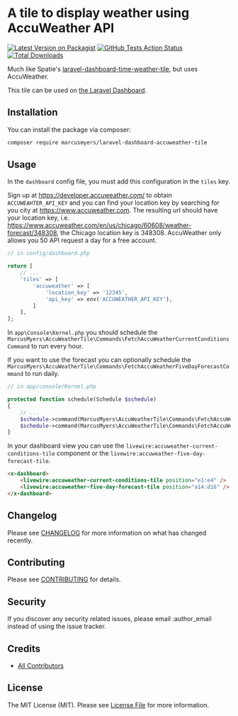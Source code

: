# A tile to display weather using AccuWeather API

[![Latest Version on Packagist](https://img.shields.io/packagist/v/marcusmyers/laravel-dashboard-accuweather-tile.svg?style=flat-square)](https://packagist.org/packages/marcusmyers/laravel-dashboard-accuweather-tile)
[![GitHub Tests Action Status](https://img.shields.io/github/workflow/status/marcusmyers/laravel-dashboard-accuweather-tile/run-tests?label=tests)](https://github.com/marcusmyers/laravel-dashboard-accuweather-tile/actions?query=workflow%3Arun-tests+branch%3Amaster)
[![Total Downloads](https://img.shields.io/packagist/dt/marcusmyers/laravel-dashboard-accuweather-tile.svg?style=flat-square)](https://packagist.org/packages/marcusmyers/laravel-dashboard-accuweather-tile)

Much like Spatie's [laravel-dashboard-time-weather-tile](https://github.com/spatie/laravel-dashboard-time-weather-tile), but uses AccuWeather.

This tile can be used on [the Laravel Dashboard](https://docs.spatie.be/laravel-dashboard).

## Installation

You can install the package via composer:

```bash
composer require marcusmyers/laravel-dashboard-accuweather-tile
```

## Usage

In the `dashboard` config file, you must add this configuration in the `tiles` key.

Sign up at https://developer.accuweather.com/ to obtain `ACCUWEAHTER_API_KEY` and you can find your location key by searching for you city at https://www.accuweather.com.  The resulting url should have your location key, i.e. https://www.accuweather.com/en/us/chicago/60608/weather-forecast/348308, the Chicago location key is 348308. AccuWeather only allows you 50 API request a day for a free account.

```php
// in config/dashboard.php

return [
    // ...
    'tiles' => [
        'accuweather' => [
            'location_key' => '12345',
            'api_key' => env('ACCUWEATHER_API_KEY'),
        ]
    ],
];
```

In `app\Console\Kernel.php` you should schedule the `MarcusMyers\AccuWeatherTile\Commands\FetchAccuWeatherCurrentConditionsCommand` to run every hour.

If you want to use the forecast you can optionally schedule the `MarcusMyers\AccuWeatherTile\Commands\FetchAccuWeatherFiveDayForecastCommand` to run daily.

```php
// in app/console/Kernel.php

protected function schedule(Schedule $schedule)
{
    // ...
    $schedule->command(MarcusMyers\AccuWeatherTile\Commands\FetchAccuWeatherCurrentConditionsCommand::class)->hourly();
    $schedule->command(MarcusMyers\AccuWeatherTile\Commands\FetchAccuWeatherFiveDayForecastCommand::class)->daily();
}
```

In your dashboard view you can use the `livewire:accuweather-current-conditions-tile` component or the `livewire:accuweather-five-day-forecast-tile`.

```html
<x-dashboard>
    <livewire:accuweather-current-conditions-tile position="e1:e4" />
    <livewire:accuweather-five-day-forecast-tile position="a14:d16" />
</x-dashboard>
```

## Changelog

Please see [CHANGELOG](CHANGELOG.md) for more information on what has changed recently.

## Contributing

Please see [CONTRIBUTING](CONTRIBUTING.md) for details.

## Security

If you discover any security related issues, please email :author_email instead of using the issue tracker.

## Credits

- [All Contributors](../../contributors)

## License

The MIT License (MIT). Please see [License File](LICENSE.md) for more information.
